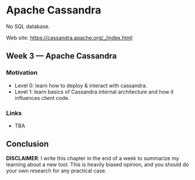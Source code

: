 # Apache Cassandra

No SQL database.

Web site: https://cassandra.apache.org/_/index.html

## Week 3 — Apache Cassandra

### Motivation

- Level 0: learn how to deploy & interact with cassandra.
- Level 1: learn basics of Cassandra internal architecture and how it influences client code.

### Links

- TBA

## Conclusion

**DISCLAIMER**: I write this chapter in the end of a week to summarize my learning about a new tool. This is heavily biased
opinion, and you should do your own research for any practical case.
